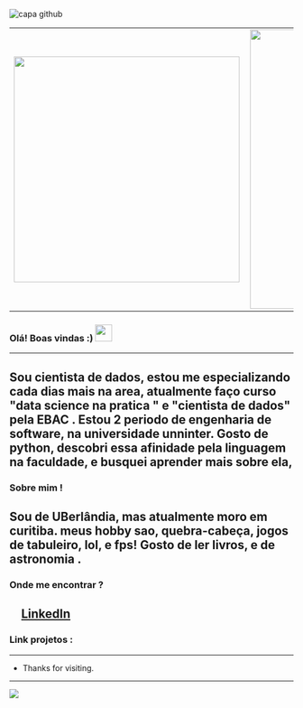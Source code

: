 ![capa github]() 


<center>
  <table>
    <tr>
        <td><img width="400px" align="left" src="https://github-readme-stats.vercel.app/api/top-langs/?username=gabrielandre02&hide=html&layout=compact&theme=vue" /></td>
        <td><img width="495px" align="left" src="https://github-readme-stats.vercel.app/api?username=gabrielandre02&theme=vue"/></td>
    </tr>   
  </table>
</center> 


 ### Olá! Boas vindas :) <img src="https://github.com/leticiadasilva/leticiadasilva/blob/main/images/Hi.gif" width="30px">

---

 Sou cientista de dados, estou me especializando cada dias mais na area, atualmente faço curso "data science na pratica " e "cientista de dados" pela EBAC .
Estou 2 periodo de engenharia de software, na universidade unninter.
Gosto de python, descobri essa afinidade pela linguagem na faculdade, e busquei aprender mais sobre ela,
---
 ### Sobre mim !
Sou de UBerlândia, mas atualmente moro em curitiba.
meus hobby sao, quebra-cabeça, jogos de tabuleiro, lol, e fps!
Gosto de ler livros, e de astronomia .
---
 ### Onde me encontrar ? 
 
 <a href="https://www.linkedin.com/in/leticiasilvar"><img src="https://github.com/leticiadasilva/leticiadasilva/blob/main/images/linkedin.png" width="16"></img></a> [LinkedIn](https://www.linkedin.com/in/gabriel-andre-01429a213/)
---
 
### Link projetos :


 
---
- Thanks for visiting.
---
![](https://komarev.com/ghpvc/?username=gabrielandre02&color=blue&style=flat)

